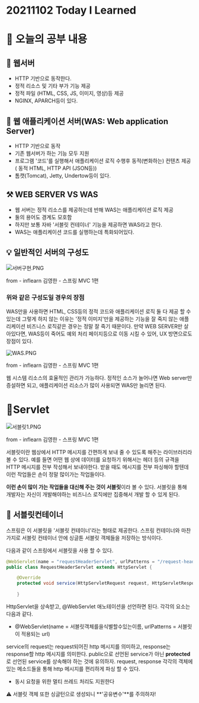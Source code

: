 # 20211102 Today I Learned

# 🚀 오늘의 공부 내용

## 📗 웹서버

- HTTP 기반으로 동작한다.
- 정적 리소스 및 기타 부가 기능 제공
- 정적 파일 (HTML, CSS, JS, 이미지, 영상)등 제공
- NGINX, APARCH등이 있다.

## 📗 웹 애플리케이션 서버(WAS: Web application Server)

- HTTP 기반으로 동작
- 기존 웹서버가 하는 기능 모두 지원
- 프로그램 '코드'를 실행해서 애플리케이션 로직 수행후 동적(변화하는) 컨텐츠 제공 ( 동적 HTML, HTTP API (JSON등))
- 톰캣(Tomcat), Jetty, Undertow등이 있다.

## ⚒️ WEB SERVER VS WAS

- 웹 서버는 정적 리소스를 제공하는데 반해 WAS는 애플리케이션 로직 제공
- 둘의 용어도 경계도 모호함
- 하지만 보통 자바 '서블릿 컨테이너' 기능을 제공하면 WAS라고 한다.
- WAS는 애플리케이션 코드를 실행하는데 특화되어있다.

## 💡 일반적인 서버의 구성도

![서버구현.PNG](20211102%20Today%20I%20Learned%20318759b343954da78df0a3d358a0ffcb/%EC%84%9C%EB%B2%84%EA%B5%AC%ED%98%84.png)

from - inflearn 김영한 - 스프링 MVC 1편

### 위와 같은 구성도일 경우의 장점

 WAS만을 사용하면 HTML, CSS등의 정적 코드와 애플리케이션 로직 둘 다 제공 할 수 있는데 그렇게 하지 않는 이유는 '정적 이미지'만을 제공하는 기능을 잘 죽지 않는 애플리케이션 비즈니스 로직같은 경우는 정말 잘 죽기 때문이다. 만약 WEB SERVER만 살아있다면, WAS등이 죽어도 예외 처리 페이지등으로 이동 시킬 수 있어, UX 방면으로도 장점이 있다.

![WAS.PNG](20211102%20Today%20I%20Learned%20318759b343954da78df0a3d358a0ffcb/WAS.png)

from - inflearn 김영한 - 스프링 MVC 1편

 웹 시스템 리소스의 효율적인 관리가 가능하다. 정적인 소스가 늘어나면 Web server만 증설하면 되고, 애플리케이션 리소스가 많이 사용되면 WAS만 늘리면 된다.

# 📗Servlet

![서블릿1.PNG](20211102%20Today%20I%20Learned%20318759b343954da78df0a3d358a0ffcb/%EC%84%9C%EB%B8%94%EB%A6%BF1.png)

from - inflearn 김영한 - 스프링 MVC 1편

 

 서블릿이란 웹상에서 HTTP 메시지를 간편하게 보내 줄 수 있도록 해주는 라이브러리라 볼 수 있다. 예를 들면 어떤 웹 상에 데이터를 요청하기 위해서는 헤더 등의 규격을 HTTP 메시지를 전부 작성해서 보내야한다. 받을 때도 메시지를 전부 파싱해야 할텐데 이런 작업들은 손이 정말 많이가는 작업들이다. 

 **이런 손이 많이 가는 작업들을 대신해 주는 것이 서블릿**이라 볼 수 있다. 서블릿을 통해 개발자는 자신이 개발해야하는 비즈니스 로직에만 집중해서 개발 할 수 있게 된다.

## 📗 서블릿컨테이너

 

 스프링은 이 서블릿을 '서블릿 컨테이너'라는 형태로 제공한다. 스프링 컨테이너와 마찬가지로 서블릿 컨테이너 안에 싱글톤 서블릿 객체들을 저장하는 방식이다. 

 다음과 같이 스프링에서 서블릿을 사용 할 수 있다.

```java
@WebServlet(name = "requestHeaderServlet", urlPatterns = "/request-header")
public class RequestHeaderServlet extends HttpServlet {

    @Override
    protected void service(HttpServletRequest request, HttpServletResponse response) throws ServletException, IOException {
        
    }
```

 

HttpServlet을 상속받고, @WebServlet 애노테이션을 선언하면 된다. 각각의 요소는 다음과 같다.

- @WebServlet(name = 서블릿객체를을식별할수있는이름, urlPatterns = 서블릿이 적용되는 url)

 service의 request는 request되어진 http 메시지를 의미하고, response는 response할 http 메시지를 의미한다. public으로 선언된 service가 아닌 **protected**로 선언된 service를 상속해야 하는 것에 유의하자. request, response 각각의 객체에 있는 메소드들을 통해 http 메시지를 편리하게 파싱 할 수 있다.

 * 동시 요청을 위한 멀티 쓰레드 처리도 지원한다

⚠️ 서블릿 객체 또한 싱글턴으로 생성되니 **'공유변수'**를 주의하자!